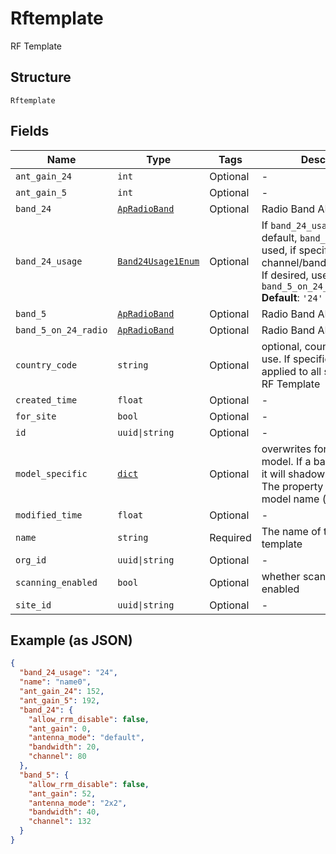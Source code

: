 
# Rftemplate

RF Template

## Structure

`Rftemplate`

## Fields

| Name | Type | Tags | Description |
|  --- | --- | --- | --- |
| `ant_gain_24` | `int` | Optional | - |
| `ant_gain_5` | `int` | Optional | - |
| `band_24` | [`ApRadioBand`](../../doc/models/ap-radio-band.md) | Optional | Radio Band AP settings |
| `band_24_usage` | [`Band24Usage1Enum`](../../doc/models/band-24-usage-1-enum.md) | Optional | If `band_24_usage`==`5`, by default, `band_5` properties is used, if specific channel/bandwidth/power/... If desired, use `band_5_on_24_radio`<br>**Default**: `'24'` |
| `band_5` | [`ApRadioBand`](../../doc/models/ap-radio-band.md) | Optional | Radio Band AP settings |
| `band_5_on_24_radio` | [`ApRadioBand`](../../doc/models/ap-radio-band.md) | Optional | Radio Band AP settings |
| `country_code` | `string` | Optional | optional, country code to use. If specified, this gets applied to all sites using the RF Template |
| `created_time` | `float` | Optional | - |
| `for_site` | `bool` | Optional | - |
| `id` | `uuid\|string` | Optional | - |
| `model_specific` | [`dict`](../../doc/models/model-specific.md) | Optional | overwrites for a specific model. If a band is specified, it will shadow the default. The property key is the model name (e.g. "AP63") |
| `modified_time` | `float` | Optional | - |
| `name` | `string` | Required | The name of the RF template |
| `org_id` | `uuid\|string` | Optional | - |
| `scanning_enabled` | `bool` | Optional | whether scanning radio is enabled |
| `site_id` | `uuid\|string` | Optional | - |

## Example (as JSON)

```json
{
  "band_24_usage": "24",
  "name": "name0",
  "ant_gain_24": 152,
  "ant_gain_5": 192,
  "band_24": {
    "allow_rrm_disable": false,
    "ant_gain": 0,
    "antenna_mode": "default",
    "bandwidth": 20,
    "channel": 80
  },
  "band_5": {
    "allow_rrm_disable": false,
    "ant_gain": 52,
    "antenna_mode": "2x2",
    "bandwidth": 40,
    "channel": 132
  }
}
```

